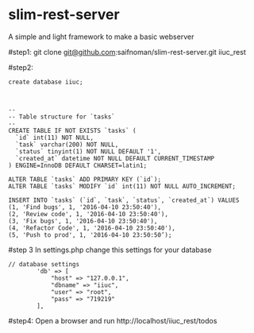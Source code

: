 # slim-rest-server
A simple and light framework to make a basic webserver

#step1:
git clone git@github.com:saifnoman/slim-rest-server.git iiuc_rest

#step2:
```
create database iiuc;



--
-- Table structure for `tasks`
--
CREATE TABLE IF NOT EXISTS `tasks` (
  `id` int(11) NOT NULL,
  `task` varchar(200) NOT NULL,
  `status` tinyint(1) NOT NULL DEFAULT '1',
  `created_at` datetime NOT NULL DEFAULT CURRENT_TIMESTAMP
) ENGINE=InnoDB DEFAULT CHARSET=latin1;
 
ALTER TABLE `tasks` ADD PRIMARY KEY (`id`);
ALTER TABLE `tasks` MODIFY `id` int(11) NOT NULL AUTO_INCREMENT;

INSERT INTO `tasks` (`id`, `task`, `status`, `created_at`) VALUES
(1, 'Find bugs', 1, '2016-04-10 23:50:40'),
(2, 'Review code', 1, '2016-04-10 23:50:40'),
(3, 'Fix bugs', 1, '2016-04-10 23:50:40'),
(4, 'Refactor Code', 1, '2016-04-10 23:50:40'),
(5, 'Push to prod', 1, '2016-04-10 23:50:50’);
```
#step 3
In settings.php change this settings for your database

```
// database settings
        'db' => [
            "host" => "127.0.0.1",
            "dbname" => "iiuc",
            "user" => "root",
            "pass" => "719219"
        ],
```

#step4:
Open a browser and run http://localhost/iiuc_rest/todos

